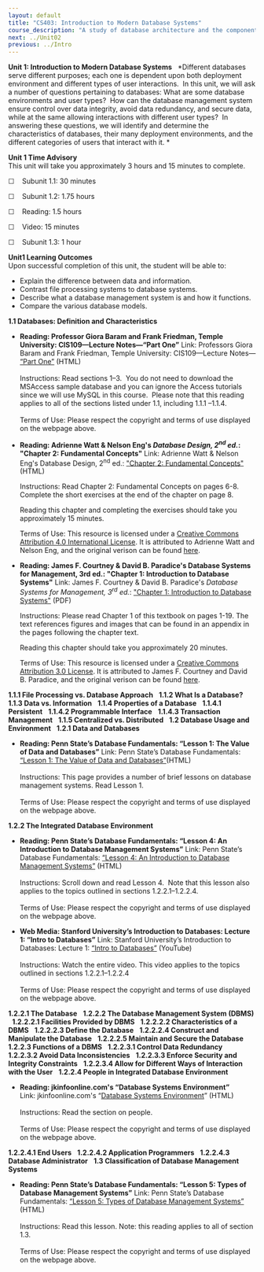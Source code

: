 ```yaml
---
layout: default
title: "CS403: Introduction to Modern Database Systems"
course_description: "A study of database architecture and the components used in implementation. Topics include using the Structured Query Language, file structures and access methods, database modeling, design, and user interface,components of database management systems, and information storage and retrieval."
next: ../Unit02
previous: ../Intro
---
```

**Unit 1: Introduction to Modern Database Systems** <span
id="1"></span> 
*Different databases serve different purposes; each one is dependent
upon both deployment environment and different types of user
interactions.  In this unit, we will ask a number of questions
pertaining to databases: What are some database environments and user
types?  How can the database management system ensure control over data
integrity, avoid data redundancy, and secure data, while at the same
allowing interactions with different user types?  In answering these
questions, we will identify and determine the characteristics of
databases, their many deployment environments, and the different
categories of users that interact with it. *

**Unit 1 Time Advisory**  
This unit will take you approximately 3 hours and 15 minutes to
complete.  
  
 ☐    Subunit 1.1: 30 minutes  
  
 ☐    Subunit 1.2: 1.75 hours
  
 ☐    Reading: 1.5 hours  
  
 ☐    Video: 15 minutes

☐    Subunit 1.3: 1 hour

**Unit1 Learning Outcomes**  
Upon successful completion of this unit, the student will be able to:  
  
-   Explain the difference between data and information.
-   Contrast file processing systems to database systems.
-   Describe what a database management system is and how it functions.
-   Compare the various database models.

**1.1 Databases: Definition and Characteristics** <span
id="1.1"></span> 
-   **Reading: Professor Giora Baram and Frank Friedman, Temple
    University: CIS109—Lecture Notes—“Part One”**
    Link: Professors Giora Baram and Frank Friedman, Temple University:
    CIS109—Lecture Notes— [“Part
    One”](http://web.archive.org/web/20131106020158/http://ww2.cis.temple.edu/cis109friedman/CIS%20109%20-%20Lecture%20Set%20I%20-%20Introduction%20and%20Overview/AAA%20Lecture%20Set%20I%20-%20Intro%20Material%20Ver%202.htm)
    (HTML)  
        
     Instructions: Read sections 1–3.  You do not need to download the
    MSAccess sample database and you can ignore the Access tutorials
    since we will use MySQL in this course.  Please note that this
    reading applies to all of the sections listed under 1.1, including
    1.1.1 –1.1.4.  
        
     Terms of Use: Please respect the copyright and terms of use
    displayed on the webpage above.

-   **Reading: Adrienne Watt & Nelson Eng's *Database Design,
    2<sup>nd</sup> ed.*: "Chapter 2: Fundamental Concepts"**
    Link: Adrienne Watt & Nelson Eng's Database Design, 2<sup>nd</sup>
    ed.: ["Chapter 2: Fundamental
    Concepts"](http://www.saylor.org/site/wp-content/uploads/2014/12/CS403-1.10-Database-Design-2nd-Edition-CCBY.pdf)
    (HTML)  
      
     Instructions: Read Chapter 2: Fundamental Concepts on pages 6-8.
    Complete the short exercises at the end of the chapter on page 8.  
      
     Reading this chapter and completing the exercises should take you
    approximately 15 minutes.  
      
     Terms of Use: This resource is licensed under a [Creative Commons
    Attribution 4.0 International
    License](http://creativecommons.org/licenses/by/4.0/). It is
    attributed to Adrienne Watt and Nelson Eng, and the original verison
    can be found
    [here](http://opentextbc.ca/dbdesign01/chapter/chapter-2-fundamental-concepts/).

-   **Reading: James F. Courtney & David B. Paradice's Database Systems
    for Management, 3rd ed.: "Chapter 1: Introduction to Database
    Systems"**
    Link: James F. Courtney & David B. Paradice's *Database Systems for
    Management, 3<sup>rd</sup> ed.*: ["Chapter 1: Introduction to
    Database
    Systems"](http://www.saylor.org/site/wp-content/uploads/2014/12/CS403-1.10-Database-Systems-for-Management-CCBY.pdf)
    (PDF)  
      
     Instructions: Please read Chapter 1 of this textbook on pages 1-19.
    The text references figures and images that can be found in an
    appendix in the pages following the chapter text.  
      
     Reading this chapter should take you approximately 20 minutes.  
      
     Terms of Use: This resource is licensed under a [Creative Commons
    Attribution 3.0
    License](http://creativecommons.org/licenses/by/3.0/). It is
    attributed to James F. Courtney and David B. Paradice, and the
    original verison can be found
    [here](https://dl.dropboxusercontent.com/u/31779972/Database%20Systems%20for%20Management.pdf).

**1.1.1 File Processing vs. Database Approach** <span
id="1.1.1"></span> 
**1.1.2 What Is a Database?** <span id="1.1.2"></span> 
**1.1.3 Data vs. Information** <span id="1.1.3"></span> 
**1.1.4 Properties of a Database** <span id="1.1.4"></span> 
**1.1.4.1 Persistent** <span id="1.1.4.1"></span> 
**1.1.4.2 Programmable Interface** <span id="1.1.4.2"></span> 
**1.1.4.3 Transaction Management** <span id="1.1.4.3"></span> 
**1.1.5 Centralized vs. Distributed** <span id="1.1.5"></span> 
**1.2 Database Usage and Environment** <span id="1.2"></span> 
**1.2.1 Data and Databases** <span id="1.2.1"></span> 
-   **Reading: Penn State’s Database Fundamentals: “Lesson 1: The Value
    of Data and Databases”**
    Link: Penn State’s Database Fundamentals: [“Lesson 1: The Value of
    Data and
    Databases”](http://www.personal.psu.edu/nas21/IST110/Readings_DatabaseFundamentals.html)(HTML)  
        
     Instructions: This page provides a number of brief lessons on
    database management systems. Read Lesson 1.   
        
     Terms of Use: Please respect the copyright and terms of use
    displayed on the webpage above.

**1.2.2 The Integrated Database Environment** <span id="1.2.2"></span> 
-   **Reading: Penn State’s Database Fundamentals: “Lesson 4: An
    Introduction to Database Management Systems”**
    Link: Penn State’s Database Fundamentals: [“Lesson 4: An
    Introduction to Database Management
    Systems”](http://www.personal.psu.edu/nas21/IST110/Readings_DatabaseFundamentals.html)
    (HTML)  
        
     Instructions: Scroll down and read Lesson 4.  Note that this lesson
    also applies to the topics outlined in sections 1.2.2.1–1.2.2.4.    
        
     Terms of Use: Please respect the copyright and terms of use
    displayed on the webpage above.

-   **Web Media: Stanford University’s Introduction to Databases:
    Lecture 1: “Intro to Databases”**
    Link: Stanford University’s Introduction to Databases: Lecture 1:
    [“Intro to Databases”](http://www.youtube.com/watch?v=D-k-h0GuFmE)
    (YouTube)  
        
     Instructions: Watch the entire video. This video applies to the
    topics outlined in sections 1.2.2.1–1.2.2.4  
        
     Terms of Use: Please respect the copyright and terms of use
    displayed on the webpage above.

**1.2.2.1 The Database** <span id="1.2.2.1"></span> 
**1.2.2.2 The Database Management System (DBMS)** <span
id="1.2.2.2"></span> 
**1.2.2.2.1 Facilities Provided by DBMS** <span id="1.2.2.2.1"></span> 
**1.2.2.2.2 Characteristics of a DBMS** <span id="1.2.2.2.2"></span> 
**1.2.2.2.3 Define the Database** <span id="1.2.2.2.3"></span> 
**1.2.2.2.4 Construct and Manipulate the Database** <span
id="1.2.2.2.4"></span> 
**1.2.2.2.5 Maintain and Secure the Database** <span
id="1.2.2.2.5"></span> 
**1.2.2.3 Functions of a DBMS** <span id="1.2.2.3"></span> 
**1.2.2.3.1 Control Data Redundancy** <span id="1.2.2.3.1"></span> 
**1.2.2.3.2 Avoid Data Inconsistencies** <span id="1.2.2.3.2"></span> 
**1.2.2.3.3 Enforce Security and Integrity Constraints** <span
id="1.2.2.3.3"></span> 
**1.2.2.3.4 Allow for Different Ways of Interaction with the User**
<span id="1.2.2.3.4"></span> 
**1.2.2.4 People in Integrated Database Environment** <span
id="1.2.2.4"></span> 
-   **Reading: jkinfoonline.com's “Database Systems Environment”**
    Link: jkinfoonline.com's “[Database Systems
    Environment](http://www.jkinfoline.com/dbms-introduction.html)”
    (HTML)  
        
     Instructions: Read the section on people.  
        
     Terms of Use: Please respect the copyright and terms of use
    displayed on the webpage above.

**1.2.2.4.1 End Users** <span id="1.2.2.4.1"></span> 
**1.2.2.4.2 Application Programmers** <span id="1.2.2.4.2"></span> 
**1.2.2.4.3 Database Administrator** <span id="1.2.2.4.3"></span> 
**1.3 Classification of Database Management Systems** <span
id="1.3"></span> 
-   **Reading: Penn State’s Database Fundamentals: “Lesson 5: Types of
    Database Management Systems”**
    Link: Penn State’s Database Fundamentals: [“Lesson 5: Types of
    Database Management Systems”](http://archive.is/VVkhs) (HTML)  
        
     Instructions: Read this lesson. Note: this reading applies to all
    of section 1.3.  
        
     Terms of Use: Please respect the copyright and terms of use
    displayed on the webpage above.


